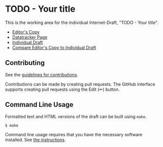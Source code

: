 # TODO - Your title

This is the working area for the individual Internet-Draft, "TODO - Your title".

* [Editor's Copy](https://giralt.github.io/draft-xxx-operational-compute-metrics/#go.draft-xxx-operational-compute-metrics.html)
* [Datatracker Page](https://datatracker.ietf.org/doc/draft-xxx-operational-compute-metrics)
* [Individual Draft](https://datatracker.ietf.org/doc/html/draft-xxx-operational-compute-metrics)
* [Compare Editor's Copy to Individual Draft](https://giralt.github.io/draft-xxx-operational-compute-metrics/#go.draft-xxx-operational-compute-metrics.diff)


## Contributing

See the
[guidelines for contributions](https://github.com/giralt/draft-xxx-operational-compute-metrics/blob/main/CONTRIBUTING.md).

Contributions can be made by creating pull requests.
The GitHub interface supports creating pull requests using the Edit (✏) button.


## Command Line Usage

Formatted text and HTML versions of the draft can be built using `make`.

```sh
$ make
```

Command line usage requires that you have the necessary software installed.  See
[the instructions](https://github.com/martinthomson/i-d-template/blob/main/doc/SETUP.md).

